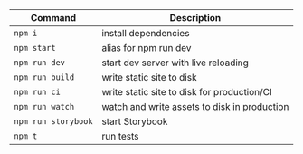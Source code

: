 | Command | Description |
|-|-|
| `npm i` | install dependencies
| `npm start` | alias for npm run dev |
| `npm run dev` | start dev server with live reloading |
| `npm run build` | write static site to disk |
| `npm run ci` | write static site to disk for production/CI |
| `npm run watch` | watch and write assets to disk in production |
| `npm run storybook` | start Storybook |
| `npm t` | run tests |
